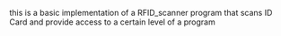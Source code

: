 this is a basic implementation of a RFID_scanner program that scans ID Card and provide access to a certain level of a program
